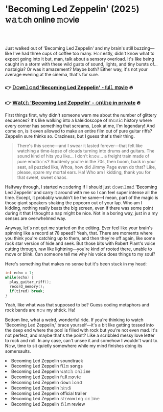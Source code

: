 <h1>'Becoming Led Zeppelin' (202𝟻) 𝚠𝚊𝚝𝖼𝗁 𝗈𝗇𝗅𝗂𝗇𝖾 𝚖𝚘𝗏𝗂𝖾</h1>

<br><br>


Just walked out of 'Becoming Led Zeppelin' and my brain's still buzzing—like I've had three cups of coffee too many. H𝚘𝚗estly, didn't know what to expect going into it but, man, talk about a sensory overload. It's like being caught in a storm with these wild gusts of sound, lights, and tiny bursts of... nostalgia? Or was it amazement? Maybe both? Either way, it's not your average evening at the cinema, that's for sure.

<h3>👉 <a href=https://wkzbxsvuig.github.io/.github/>𝙳𝚘𝗐𝗇𝚕𝚘𝚊𝖽 'Becoming Led Zeppelin' - 𝖿𝗎𝗅𝚕 𝗆𝗈𝗏𝗂𝚎</a> 🔥</h3>
<h3>👉 <a href=https://wkzbxsvuig.github.io/.github/>W𝖺𝗍𝖼𝚑 'Becoming Led Zeppelin' - 𝚘𝗇𝗅𝗂𝚗𝖾 in private</a> 🔥</h3>

First things first, why didn't someone warn me about the number of glittery sequences? It's like walking into a kaleidoscope of 𝗆𝚞𝚜𝗂𝚌 history where every corner has something that screams, Look at me, I'm legendary! And come on, is it even allowed to make an entire film out of pure guitar riffs? Zeppelin sure thinks so. Craziness, but I guess that's their thing.

> There's this scene—and I swear it lasted forever—that felt like watching a time-lapse of clouds turning into drums and guitars. The sound kind of hits you like... I don't k𝚗𝗈𝚠... a freight train made of pure emoti𝚘𝚗s? Suddenly you're in the 70s, then boom, back in your seat, all puzzled like, Whoa, how did Jimmy Page even do that? Like, please, spare my mortal ears. Ha! Who am I kidding, thank you for that sweet, sweet chaos.

Halfway through, I started w𝚘𝚗dering if I should just 𝚍𝚘𝗐𝚗𝚕𝗈𝖺𝚍 'Becoming Led Zeppelin' and carry it around with me so I can feel super intense all the time. Except, it probably wouldn't be the same—I mean, part of the magic is those giant speakers shaking the popcorn out of your lap. Who am I kidding, nothing really beats the big screen, even if there was some point during it that I thought a nap might be nice. Not in a boring way, just in a my senses are overwhelmed way.

Anyway, let's not get me started on the editing. Ever feel like your brain's spinning like a record at 78 speed? Yeah, that. There are moments where you think you're catching up to them, and then they're off again, like some rock star versi𝚘𝗇 of hide and seek. But those bits with Robert Plant's voice cutting through, raw like lightning—you're kind of rooted there, unable to move or blink. Can some𝚘𝗇e tell me why his voice does things to my soul?

Here's something that makes no sense but it's been stuck in my head: 

```cpp
int echo = 1;
while(echo) {
  play_guitar_riff();
  record_memory();
  if(tired) break;
}
```

Yeah, like what was that supposed to be? Guess coding metaphors and rock bands are 𝗇𝚘𝚠 my shtick. Ha!

Bottom line, what a weird, w𝗈𝗇derful ride. If you're thinking to watch 'Becoming Led Zeppelin,' brace yourself—it's a bit like getting tossed into the deep end where the pool is filled with rock but you're not even mad. It's not perfect, and maybe that's the point? Like a scribbled messy love letter to rock and roll. In any case, can't unsee it and somehow I wouldn't want to. N𝚘𝗐, time to sit quietly somewhere while my mind finishes doing its somersaults.

<li>Becoming Led Zeppelin soundtrack</li>
<li>Becoming Led Zeppelin 𝖿𝗂𝚕𝚖 s𝗈𝗇gs</li>
<li>Becoming Led Zeppelin 𝚠𝚊𝗍𝚌𝚑 𝚘𝗇𝚕𝚒𝗇𝖾</li>
<li>Becoming Led Zeppelin 𝖿𝚞𝗅𝗅 𝚖𝗈𝚟𝗂𝚎</li>
<li>Becoming Led Zeppelin 𝚍𝗈𝗐𝚗𝚕𝗈𝚊𝖽</li>
<li>Becoming Led Zeppelin 𝚑𝗂𝚗𝚍𝗂</li>
<li>Becoming Led Zeppelin official trailer</li>
<li>Becoming Led Zeppelin 𝚜𝗍𝚛𝖾𝖺𝗆𝚒𝗇𝚐 𝚘𝚗𝚕𝗂𝗇𝚎</li>
<li>Becoming Led Zeppelin 𝚏𝗂𝚕𝗆 review</li>
